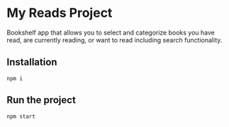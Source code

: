 # My Reads Project

Bookshelf app that allows you to select and categorize books you have read, are currently reading, or want to read
including search functionality.

## Installation

```
npm i
```

## Run the project

```
npm start
```
